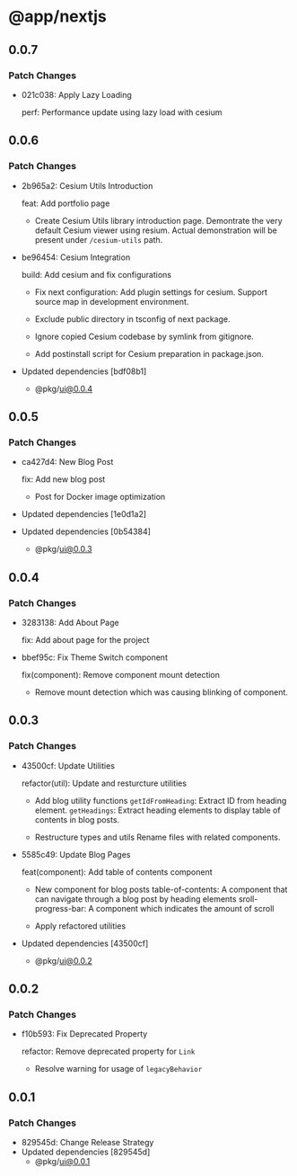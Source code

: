 # @app/nextjs

## 0.0.7

### Patch Changes

- 021c038: Apply Lazy Loading

  perf: Performance update using lazy load with cesium

## 0.0.6

### Patch Changes

- 2b965a2: Cesium Utils Introduction

  feat: Add portfolio page

  - Create Cesium Utils library introduction page.
    Demontrate the very default Cesium viewer using resium.
    Actual demonstration will be present under `/cesium-utils` path.

- be96454: Cesium Integration

  build: Add cesium and fix configurations

  - Fix next configuration:
    Add plugin settings for cesium.
    Support source map in development environment.

  - Exclude public directory in tsconfig of next package.

  - Ignore copied Cesium codebase by symlink from gitignore.

  - Add postinstall script for Cesium preparation in package.json.

- Updated dependencies [bdf08b1]
  - @pkg/ui@0.0.4

## 0.0.5

### Patch Changes

- ca427d4: New Blog Post

  fix: Add new blog post

  - Post for Docker image optimization

- Updated dependencies [1e0d1a2]
- Updated dependencies [0b54384]
  - @pkg/ui@0.0.3

## 0.0.4

### Patch Changes

- 3283138: Add About Page

  fix: Add about page for the project

- bbef95c: Fix Theme Switch component

  fix(component): Remove component mount detection

  - Remove mount detection which was causing blinking of component.

## 0.0.3

### Patch Changes

- 43500cf: Update Utilities

  refactor(util): Update and resturcture utilities

  - Add blog utility functions
    `getIdFromHeading`: Extract ID from heading element.
    `getHeadings`: Extract heading elements to display table of contents in blog posts.

  - Restructure types and utils
    Rename files with related components.

- 5585c49: Update Blog Pages

  feat(component): Add table of contents component

  - New component for blog posts
    table-of-contents: A component that can navigate through a blog post by heading elements
    sroll-progress-bar: A component which indicates the amount of scroll

  - Apply refactored utilities

- Updated dependencies [43500cf]
  - @pkg/ui@0.0.2

## 0.0.2

### Patch Changes

- f10b593: Fix Deprecated Property

  refactor: Remove deprecated property for `Link`

  - Resolve warning for usage of `legacyBehavior`

## 0.0.1

### Patch Changes

- 829545d: Change Release Strategy
- Updated dependencies [829545d]
  - @pkg/ui@0.0.1
